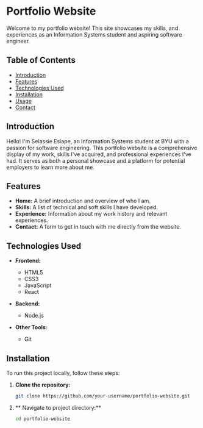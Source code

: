 # Portfolio Website

Welcome to my portfolio website! This site showcases my skills, and experiences as an Information Systems student and aspiring software engineer.

## Table of Contents

- [Introduction](#introduction)
- [Features](#features)
- [Technologies Used](#technologies-used)
- [Installation](#installation)
- [Usage](#usage)
- [Contact](#contact)

## Introduction

Hello! I'm Selassie Esiape, an Information Systems student at BYU with a passion for software engineering. This portfolio website is a comprehensive display of my work, skills I've acquired, and professional experiences I've had. It serves as both a personal showcase and a platform for potential employers to learn more about me.

## Features

- **Home:** A brief introduction and overview of who I am.
- **Skills:** A list of technical and soft skills I have developed.
- **Experience:** Information about my work history and relevant experiences.
- **Contact:** A form to get in touch with me directly from the website.

## Technologies Used

- **Frontend:**
  - HTML5
  - CSS3
  - JavaScript
  - React

- **Backend:**
  - Node.js

- **Other Tools:**
  - Git

## Installation

To run this project locally, follow these steps:

1. **Clone the repository:**
   ```bash
   git clone https://github.com/your-username/portfolio-website.git

2. ** Navigate to project directory:**
   ```bash
   cd portfolio-website


